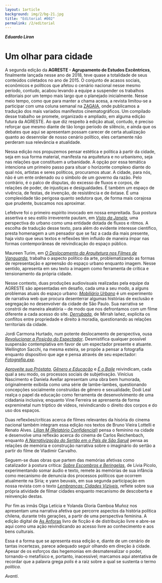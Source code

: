```yaml
---
layout: 1article
background: img/2/bg-21.jpg
title: "Editorial #002"
permalink: /2/editorial
---
```


___Eduardo Liron___

# Um olhar para cidade

A segunda edição da __AGRESTE - Agrupamento de Estudos Excêntricxs__, finalmente lançada nesse ano de 2018, teve quase a totalidade de seus conteúdos coletados no ano de 2015. O conjunto de acasos sociais, econômicos e políticos que afetou o cenário nacional nesse mesmo período, contudo, acabou levando a equipe a suspender os trabalhos editoriais por um tempo mais largo que o planejado inicialmente. Nesse meio tempo, como que para manter a chama acesa, a revista limitou-se a participar com uma coluna semanal na [ZAGAIA](http://zagaiaemrevista.com.br/author/agreste/), onde publicamos a tradução dos mais variados manifestos cinematográficos. Um compilado desse trabalho se promete, organizado e ampliado, em alguma edição futura da AGRESTE. Ao que diz respeito à edição atual, contudo, é preciso reforçar que mesmo diante de tão longo período de silêncio, e ainda que os debates que aqui se apresentam possam carecer de certa atualização quanto ao desenrolar de nosso cenário político, eles certamente não perderam sua relevância e atualidade.

Nessa edição nos propuzemos pensar estética e política à partir da cidade, seja em sua forma material, manifesta na arquitetura e no urbanismo, seja nas relações que constituem a urbanidade. A opção por essa temática intenciona um primeiro passo para situar o horizonte complexo diante do qual nós, artistas e seres políticos, procuramos atuar. A cidade, para nós, não é um ente ordenado ou o símbolo de um governo da razão. Pelo contrário, é o palco de disputas, do excesso de fluxos e corpos, de relações de poder, de injustiças e desigualdades. É também um espaço de vivência, de festas, de invenção, de resistência e de êxtase. É uma complexidade tão perigosa quanto sedutora que, de forma mais corajosa que prudente, buscamos nos aproximar.

Lefebvre foi o primeiro espírito invocado em nossa empreitada. Sua postura assertiva e seu estilo irreverente pautam, em [_Visto da Janela_](/2/Visto_da_janela), uma perspectiva do urbano como uma entidade dotada de fluxos e ritmos. A escolha de tradução desse texto, para além do evidente interesse científico, presta homenagem a um pensador que se faz a cada dia mais presente, haja visto que seus textos e reflexões têm influido de maneira ímpar nas formas contemporâneas de reivindicação do espaço público.

Maureen Turim, em [_O Deslocamento da Arquitetura nos Filmes de Vanguarda_](/2/O_deslocamento_da_arquitetura), trabalha o aspecto político da arte, problematizando as formas de representação e apreensão do espaço urbano enquanto imagem. Nesse sentido, apresenta em seu texto a imagem como ferramenta de crítica e tensionamento da própria cidade.

Nesse contexto, duas produções audiovisuais realizadas pela equipe da AGRESTE são apesentadas em desafio, cada uma a seu modo, a alguns problemas atuais do espaço urbano: [_Mobiliário Urbano_](http://moburb.org) é um experimento de narrativa web que procura desenterrar algumas histórias de exclusão e segregação no desenvolver da cidade de São Paulo. Sua narrativa se constrói de maneira aleatória – de modo que nos defrontamos com um filme diferente a cada acesso do site. [_Derrubada_](/2/Derrubada), de Mirrah Iañez, explicita os conflitos entre propriedade e direito à moradia, questionando as relações territoriais da cidade.

Jordi Carmona Hurtado, num potente deslocamento de perspectiva, ousa [_Revolucionar a Posição do Espectador_](/2/Revolucionar). Desmistifica qualquer possível suspensão contemplativa em favor de um espectador presente e atuante. Wellington Sacchi, na mesma esteira, se propõe a pensar a fotografia enquanto dispositivo que age e pensa através de seu espectador: [_Fotografia.exe_](/2/Fotografia_exe).

[_Aproveite sua Próstata_](/2/Prostata), [_Gênero e Educação_](/2/Genero_e_educacao) e [_É o Baile_](/2/E_o_baile) reivindicam, cada qual a seu modo, os processos sociais de subjetivação. Vinícius Nascimento e Daniela Avellar apresentam uma obra bem humorada, originalmente exibida como uma série de lambe-lambes, questionando concepções socialmente construídas de gênero e sexualidade; Dodi Leal realça o papel da educação como ferramenta de desenvolvimento de uma cidadania inclusiva; enquanto Vine Ferreira se aprensenta de forma expreminetal num tríptico de vídeos, reivindicando o direito dos corpos e do uso dos espaços.

Duas reflexões/críticas acerca de filmes relevantes da hisória do cinema nacional também integram essa edição nos textos de Bruno Vieira Lottelli e Renato Alves. [_Lilian M (Relatório Confidencial)_](/2/Lilian_M) pensa o feminino na cidade e desenvolve uma reflexão acerca do cinema de Carlos Reichenbach, enquanto [_A Narrativização do Sertão em o País de São Saruê_](/2/A_narativizacao_do_sertao) pensa as relações de memória e construção narrativa sobre o imaginário do sertão a partir do filme de Vladimir Carvalho.

Seguem-se duas obras que partem das memórias afetivas como catalizador à postura crítica: [_Sobre Escombros e Beringelas_](/2/Sobre_escombros), de Lívia Pícolo, experimentando somar áudio e texto, remete às memórias de sua infância como mecanismo de denuncia dos processos políticos que ocorrem atualmente na Síria; e yann beuvais, em sua segunda participação em nossa revista com o texto [_Lembranças: Cidades Vizíveis_](/2/Lembrancas), reflete sobre sua própria atividade de filmar cidades enquanto mecanismo de descoberta e reinvenção destas.

Por fim as irmãs Olga Letícia e Yolanda Gloria Gamboa Muñoz nos apresentam uma narrativa afetiva que percorre aspectos da história política chilena, durante três gerações, a partir de uma perspectiva feminina. A edição digital de [As Ânforas](/2/As_anforas) livro de ficção é de distribuição livre e abre-se aqui como uma ação reivindicando ao acesso livre ao conhecimento e aos bens culturais.

Essa é a forma que se apresenta essa edição e, diante de um cenário de tantas incertezas, parece adequado seguir olhando em direção à cidade. Apesar de os esforços das hegemonias em desmaterealizar o poder, tornando-o metafísico e, portanto, inacessível; marcamos aqui atentativa de recordar que a palavra grega _polis_ é a raiz sobre a qual se sustenta o termo _política_.

_Avanti_.
